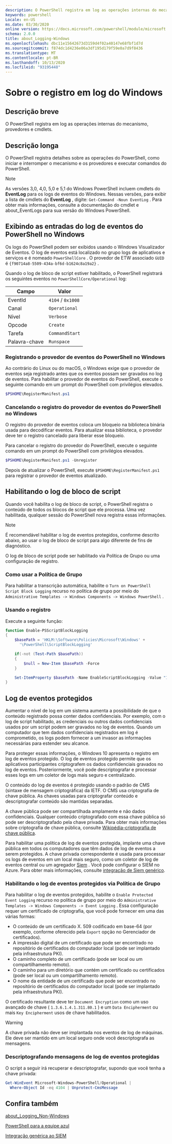 ```yaml
---
description: O PowerShell registra em log as operações internas do mecanismo, provedores e cmdlets.
keywords: powershell
Locale: en-US
ms.date: 03/30/2020
online version: https://docs.microsoft.com/powershell/module/microsoft.powershell.core/about/about_logging_windows?view=powershell-7.1&WT.mc_id=ps-gethelp
schema: 2.0.0
title: about_Logging-Windows
ms.openlocfilehash: dbc11e15642673d3159d4f02a40147e68fbf1d7d
ms.sourcegitcommit: f874dc1d4236e06a3df195d179f59e0a7d9f8436
ms.translationtype: MT
ms.contentlocale: pt-BR
ms.lasthandoff: 10/13/2020
ms.locfileid: "93195448"
---
```

# <a name="about-logging-windows"></a>Sobre o registro em log do Windows

## <a name="short-description"></a>Descrição breve

O PowerShell registra em log as operações internas do mecanismo, provedores e cmdlets.

## <a name="long-description"></a>Descrição longa

O PowerShell registra detalhes sobre as operações do PowerShell, como iniciar e interromper o mecanismo e os provedores e executar comandos do PowerShell.

> [!NOTE]
> As versões 3,0, 4,0, 5,0 e 5,1 do Windows PowerShell incluem cmdlets do **EventLog** para os logs de eventos do Windows. Nessas versões, para exibir a lista de cmdlets do **EventLog** , digite: `Get-Command -Noun EventLog` . Para obter mais informações, consulte a documentação do cmdlet e about_EventLogs para sua versão do Windows PowerShell.

## <a name="viewing-the-powershell-event-log-entries-on-windows"></a>Exibindo as entradas do log de eventos do PowerShell no Windows

Os logs do PowerShell podem ser exibidos usando o Windows Visualizador de Eventos. O log de eventos está localizado no grupo logs de aplicativos e serviços e é nomeado `PowerShellCore` . O provedor de ETW associado `GUID` é `{f90714a8-5509-434a-bf6d-b1624c8a19a2}` .

Quando o log de bloco de script estiver habilitado, o PowerShell registrará os seguintes eventos no `PowerShellCore/Operational` log:

|Campo| Valor|
|-|-|
|EventId|`4104` / `0x1008`|
|Canal|`Operational`|
|Nível|`Verbose`|
|Opcode|`Create`|
|Tarefa|`CommandStart`|
|Palavra-chave|`Runspace`|

### <a name="registering-the-powershell-event-provider-on-windows"></a>Registrando o provedor de eventos do PowerShell no Windows

Ao contrário do Linux ou do macOS, o Windows exige que o provedor de eventos seja registrado antes que os eventos possam ser gravados no log de eventos. Para habilitar o provedor de eventos do PowerShell, execute o seguinte comando em um prompt do PowerShell com privilégios elevados.

```powershell
$PSHOME\RegisterManifest.ps1
```

### <a name="unregistering-the-powershell-event-provider-on-windows"></a>Cancelando o registro do provedor de eventos do PowerShell no Windows

O registro do provedor de eventos coloca um bloqueio na biblioteca binária usada para decodificar eventos. Para atualizar essa biblioteca, o provedor deve ter o registro cancelado para liberar esse bloqueio.

Para cancelar o registro do provedor do PowerShell, execute o seguinte comando em um prompt do PowerShell com privilégios elevados.

```powershell
$PSHOME\RegisterManifest.ps1 -Unregister
```

Depois de atualizar o PowerShell, execute `$PSHOME\RegisterManifest.ps1` para registrar o provedor de eventos atualizado.

## <a name="enabling-script-block-logging"></a>Habilitando o log de bloco de script

Quando você habilita o log de bloco de script, o PowerShell registra o conteúdo de todos os blocos de script que ele processa. Uma vez habilitada, qualquer sessão do PowerShell nova registra essas informações.

> [!NOTE]
> É recomendável habilitar o log de eventos protegidos, conforme descrito abaixo, ao usar o log de bloco de script para algo diferente de fins de diagnóstico.

O log de bloco de script pode ser habilitado via Política de Grupo ou uma configuração de registro.

### <a name="using-group-policy"></a>Como usar a Política de Grupo

Para habilitar a transcrição automática, habilite o `Turn on PowerShell Script Block
Logging` recurso no política de grupo por meio do `Administrative Templates -> Windows
Components -> Windows PowerShell` .

### <a name="using-the-registry"></a>Usando o registro

Execute a seguinte função:

```powershell
function Enable-PSScriptBlockLogging
{
    $basePath = 'HKLM:\Software\Policies\Microsoft\Windows' +
      '\PowerShell\ScriptBlockLogging'

    if(-not (Test-Path $basePath))
    {
        $null = New-Item $basePath -Force
    }

    Set-ItemProperty $basePath -Name EnableScriptBlockLogging -Value "1"
}
```

## <a name="protected-event-logging"></a>Log de eventos protegidos

Aumentar o nível de log em um sistema aumenta a possibilidade de que o conteúdo registrado possa conter dados confidenciais. Por exemplo, com o log de script habilitado, as credenciais ou outros dados confidenciais usados por um script podem ser gravados no log de eventos. Quando um computador que tem dados confidenciais registrados em log é comprometido, os logs podem fornecer a um invasor as informações necessárias para estender seu alcance.

Para proteger essas informações, o Windows 10 apresenta o registro em log de eventos protegido.
O log de eventos protegido permite que os aplicativos participantes criptografem os dados confidenciais gravados no log de eventos. Posteriormente, você pode descriptografar e processar esses logs em um coletor de logs mais seguro e centralizado.

O conteúdo do log de eventos é protegido usando o padrão de CMS (sintaxe de mensagem criptográfica) da IETF. O CMS usa criptografia de chave pública. As chaves usadas para criptografar conteúdo e descriptografar conteúdo são mantidas separadas.

A chave pública pode ser compartilhada amplamente e não dados confidenciais. Qualquer conteúdo criptografado com essa chave pública só pode ser descriptografado pela chave privada. Para obter mais informações sobre criptografia de chave pública, consulte [Wikipédia-criptografia de chave pública](https://en.wikipedia.org/wiki/Public-key_cryptography).

Para habilitar uma política de log de eventos protegida, implante uma chave pública em todos os computadores que têm dados de log de eventos a serem protegidos. A chave privada correspondente é usada para processar os logs de eventos em um local mais seguro, como um coletor de log de eventos central ou um agregador [Siem][] . Você pode configurar o SIEM no Azure. Para obter mais informações, consulte [integração de Siem genérico](/cloud-app-security/siem).

### <a name="enabling-protected-event-logging-via-group-policy"></a>Habilitando o log de eventos protegidos via Política de Grupo

Para habilitar o log de eventos protegidos, habilite o `Enable Protected Event Logging` recurso no política de grupo por meio do `Administrative Templates -> Windows Components
-> Event Logging` . Essa configuração requer um certificado de criptografia, que você pode fornecer em uma das várias formas:

- O conteúdo de um certificado X. 509 codificado em base-64 (por exemplo, conforme oferecido pela `Export` opção no Gerenciador de certificados).
- A impressão digital de um certificado que pode ser encontrado no repositório de certificados do computador local (pode ser implantado pela infraestrutura PKI).
- O caminho completo de um certificado (pode ser local ou um compartilhamento remoto).
- O caminho para um diretório que contém um certificado ou certificados (pode ser local ou um compartilhamento remoto).
- O nome da entidade de um certificado que pode ser encontrado no repositório de certificados do computador local (pode ser implantado pela infraestrutura PKI).

O certificado resultante deve ter `Document Encryption` como um uso avançado de chave ( `1.3.6.1.4.1.311.80.1` ) e um `Data Encipherment` ou mais `Key
Encipherment` usos de chave habilitados.

> [!WARNING]
> A chave privada não deve ser implantada nos eventos de log de máquinas. Ele deve ser mantido em um local seguro onde você descriptografa as mensagens.

### <a name="decrypting-protected-event-logging-messages"></a>Descriptografando mensagens de log de eventos protegidas

O script a seguir irá recuperar e descriptografar, supondo que você tenha a chave privada:

```powershell
Get-WinEvent Microsoft-Windows-PowerShell/Operational |
  Where-Object Id -eq 4104 | Unprotect-CmsMessage
```

## <a name="see-also"></a>Confira também

[about_Logging_Non-Windows](about_Logging_Non-Windows.md)

[PowerShell para a equipe azul](https://devblogs.microsoft.com/powershell/powershell-the-blue-team/)

[Integração genérica ao SIEM](/cloud-app-security/siem)

<!-- link references -->
[SIEM]: https://wikipedia.org/wiki/Security_information_and_event_management

